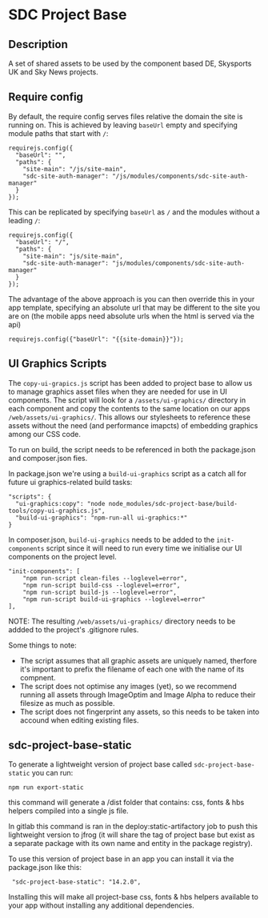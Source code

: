# SDC Project Base

## Description
A set of shared assets to be used by the component based DE, Skysports UK and Sky News projects.


## Require config
By default, the require config serves files relative the domain the site is running on. This is achieved by leaving
`baseUrl` empty and specifying module paths that start with `/`:
```
requirejs.config({
  "baseUrl": "",
  "paths": {
    "site-main": "/js/site-main",
    "sdc-site-auth-manager": "/js/modules/components/sdc-site-auth-manager"
  }
});
```

This can be replicated by specifying `baseUrl` as `/` and the modules without a leading `/`:
```
requirejs.config({
  "baseUrl": "/",
  "paths": {
    "site-main": "js/site-main",
    "sdc-site-auth-manager": "js/modules/components/sdc-site-auth-manager"
  }
});
```

The advantage of the above approach is you can then override this in your app template, specifying an absolute url
that may be different to the site you are on (the mobile apps need absolute urls when the html is served via the api)
```
requirejs.config({"baseUrl": "{{site-domain}}"});
```

## UI Graphics Scripts
The `copy-ui-grapics.js` script has been added to project base to allow us to manage graphics asset files when they are needed for use in UI components. The script will look for a `/assets/ui-graphics/` directory in each component and copy the contents to the same location on our apps `/web/assets/ui-graphics/`. This allows our stylesheets to reference these assets without the need (and performance imapcts) of embedding graphics among our CSS code.

To run on build, the script needs to be referenced in both the package.json and composer.json fies.

In package.json we're using a `build-ui-graphics` script as a catch all for future ui graphics-related build tasks:

```
"scripts": {
  "ui-graphics:copy": "node node_modules/sdc-project-base/build-tools/copy-ui-graphics.js",
  "build-ui-graphics": "npm-run-all ui-graphics:*"
}
```

In composer.json, `build-ui-graphics` needs to be added to the `init-components` script since it will need to run every time we initialise our UI components on the project level.
```
"init-components": [
    "npm run-script clean-files --loglevel=error",
    "npm run-script build-css --loglevel=error",
    "npm run-script build-js --loglevel=error",
    "npm run-script build-ui-graphics --loglevel=error"
],
```

NOTE: The resulting `/web/assets/ui-graphics/` directory needs to be addded to the project's .gitignore rules.

Some things to note:
* The script assumes that all graphic assets are uniquely named, therfore it's important to prefix the filename of each one with the name of its compnent.
* The script does not optimise any images (yet), so we recommend running all assets through ImageOptim and Image Alpha to reduce their filesize as much as possible.
* The script does not fingerprint any assets, so this needs to be taken into accound when editing existing files.

## sdc-project-base-static

To generate a lightweight version of project base called `sdc-project-base-static` you can run:

```
npm run export-static
```

this command will generate a /dist folder that contains: css, fonts & hbs helpers compiled into a single js file.

In gitlab this command is ran in the deploy:static-artifactory job to push this lightweight version to jfrog (it will share the tag of project base but exist as a separate package with its own name and entity in the package registry).

To use this version of project base in an app you can install it via the package.json like this: 
```
 "sdc-project-base-static": "14.2.0",
```

Installing this will make all project-base css, fonts & hbs helpers available to your app without installing any additional dependencies.